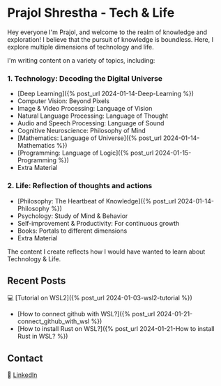 # Prajol Shrestha - Tech & Life

Hey everyone I'm Prajol, and welcome to the realm of knowledge and exploration! I believe that the pursuit of knowledge is boundless. Here, I explore multiple dimensions of technology and life. 

I'm writing content on a variety of topics, including:

### 1. Technology: Decoding the Digital Universe
- [Deep Learning]({% post_url 2024-01-14-Deep-Learning %})
- Computer Vision: Beyond Pixels
- Image & Video Processing: Language of Vision
- Natural Language Processing: Language of Thought
- Audio and Speech Processing: Language of Sound
- Cognitive Neuroscience: Philosophy of Mind
- [Mathematics: Language of Universe]({% post_url 2024-01-14-Mathematics %})
- [Programming: Language of Logic]({% post_url 2024-01-15-Programming %})
- Extra Material
  
### 2. Life: Reflection of thoughts and actions
- [Philosophy: The Heartbeat of Knowledge]({% post_url 2024-01-14-Philosophy %})
- Psychology: Study of Mind & Behavior
- Self-improvement & Productivity: For continuous growth
- Books: Portals to different dimensions
- Extra Material

The content I create reflects how I would have wanted to learn about Technology & Life.


## Recent Posts

💻 [Tutorial on WSL2]({% post_url 2024-01-03-wsl2-tutorial %})
- [How to connect github with WSL?]({% post_url 2024-01-21-connect_github_with_wsl %})
- [How to install Rust on WSL?]({% post_url 2024-01-21-How to install Rust in WSL? %})


## Contact
🔗 [Linkedln](https://www.linkedin.com/in/prajolshresthaa/)
